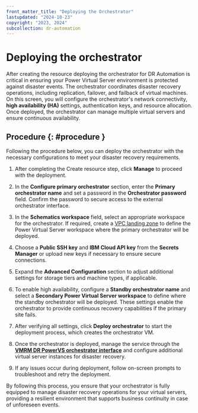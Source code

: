 ```yaml
---
front_matter_title: "Deploying the Orchestrator"
lastupdated: "2024-10-23"
copyright: "2023, 2024"
subcollection: dr-automation
---
```


# Deploying the orchestrator

After creating the resource deploying the orchestrator for DR Automation is critical in ensuring your Power Virtual Server environment is protected against disaster events. The orchestrator coordinates disaster recovery operations, including replication, failover, and failback of virtual machines. On this screen, you will configure the orchestrator's network connectivity, **high availability (HA)** settings, authentication keys, and resource allocation. Once deployed, the orchestrator can manage multiple virtual servers and ensure continuous availability.

## Procedure {: #procedure }

Following the procedure below, you can deploy the orchestrator with the necessary configurations to meet your disaster recovery requirements.

1. After completing the Create resource step, click **Manage** to proceed with the deployment.

2. In the **Configure primary orchestrator** section, enter the **Primary orchestrator name** and set a password in the **Orchestrator password** field. Confirm the password to secure access to the external orchestrator interface.

3. In the **Schematics workspace** field, select an appropriate workspace for the orchestrator. If required, create a [VPC landing zone](https://cloud.ibm.com/catalog/architecture/deploy-arch-ibm-pvs-inf-2dd486c7-b317-4aaa-907b-42671485ad96-global/readme/terraform/terraform/e104e91d-d4a8-44fa-a341-eebf735d9635-global) to define the Power Virtual Server workspace where the primary orchestrator will be deployed.

4. Choose a **Public SSH key** and **IBM Cloud API key** from the **Secrets Manager** or upload new keys if necessary to ensure secure connections.

5. Expand the **Advanced Configuration** section to adjust additional settings for storage tiers and machine types, if applicable.

6. To enable high availability, configure a **Standby orchestrator name** and select a **Secondary Power Virtual Server workspace** to define where the standby orchestrator will be deployed. These settings enable the orchestrator to provide continuous recovery capabilities if the primary site fails.

7. After verifying all settings, click **Deploy orchestrator** to start the deployment process, which creates the orchestrator VM.

8. Once the orchestrator is deployed, manage the service through the [**VMRM DR PowerVS orchestrator interface**](https://ibmdocs-test.dcs.ibm.com/docs/en/vmrm-dr-powervs_test) and configure additional virtual server instances for disaster recovery.

9. If any issues occur during deployment, follow on-screen prompts to troubleshoot and retry the deployment.

By following this process, you ensure that your orchestrator is fully equipped to manage disaster recovery operations for your virtual servers, providing a resilient environment that supports business continuity in case of unforeseen events.
